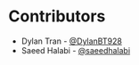 # Contributors


- Dylan Tran - [@DylanBT928](https://github.com/DylanBT928)
- Saeed Halabi - [@saeedhalabi](https://github.com/saeedhalabi)